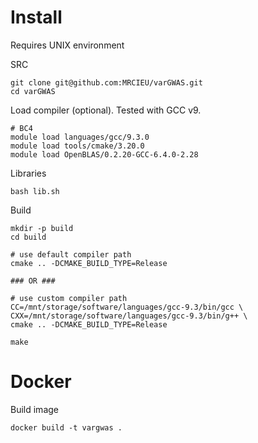 # Install

Requires UNIX environment

SRC

```shell
git clone git@github.com:MRCIEU/varGWAS.git
cd varGWAS
```

Load compiler (optional). Tested with GCC v9.

```shell
# BC4
module load languages/gcc/9.3.0
module load tools/cmake/3.20.0
module load OpenBLAS/0.2.20-GCC-6.4.0-2.28  
```

Libraries

```shell
bash lib.sh
```

Build

```shell
mkdir -p build
cd build

# use default compiler path
cmake .. -DCMAKE_BUILD_TYPE=Release

### OR ###

# use custom compiler path
CC=/mnt/storage/software/languages/gcc-9.3/bin/gcc \
CXX=/mnt/storage/software/languages/gcc-9.3/bin/g++ \
cmake .. -DCMAKE_BUILD_TYPE=Release

make
```

# Docker

Build image

```shell
docker build -t vargwas .
```
